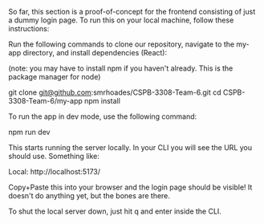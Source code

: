So far, this section is a proof-of-concept for the frontend consisting of just a dummy login page. To run this on your local machine, follow these instructions:

Run the following commands to clone our repository, navigate to the my-app directory, and install dependencies (React):

(note: you may have to install npm if you haven't already. This is the package manager for node)

git clone git@github.com:smrhoades/CSPB-3308-Team-6.git
cd CSPB-3308-Team-6/my-app
npm install

To run the app in dev mode, use the following command:

npm run dev

This starts running the server locally. In your CLI you will see the URL you should use. Something like:

Local: http://localhost:5173/

Copy+Paste this into your browser and the login page should be visible! It doesn't do anything yet, but the bones are there.

To shut the local server down, just hit q and enter inside the CLI.
